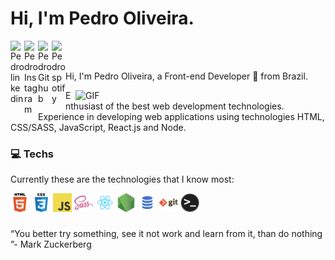 # Hi, I'm Pedro Oliveira.
<a href="https://www.linkedin.com/in/pedro-oliver/">
  <img align="left" alt="Pedro linkedin" width="22px" src="https://image.flaticon.com/icons/svg/174/174857.svg" />
</a>
<a href="https://www.instagram.com/pedro.oliveira.13/">
  <img align="left" alt="Pedro Instagram" width="22px" src="https://image.flaticon.com/icons/svg/2111/2111463.svg" />
</a>
<a href="https://github.com/Pedrooliver13">
  <img align="left" alt="Pedro Github" width="22px" src="https://image.flaticon.com/icons/svg/733/733609.svg" />
</a>
<a href="https://open.spotify.com/playlist/190lNNClWGM5j7euVu97DV">
  <img align="left" alt="Pedro spotify" width="22px" src="https://image.flaticon.com/icons/svg/2111/2111624.svg" />
</a>

<br>
<br>

Hi, I'm Pedro Oliveira, a Front-end Developer 🚀 from Brazil.

<img align="right" width="400" alt="GIF" src="https://media.giphy.com/media/836HiJc7pgzy8iNXCn/giphy.gif" />

Enthusiast of the best web development technologies.
Experience in developing web applications using technologies HTML, CSS/SASS, JavaScript, React.js and Node.

### :computer:  Techs

Currently these are the technologies that I know most:

<code><img height="30" src="https://raw.githubusercontent.com/github/explore/80688e429a7d4ef2fca1e82350fe8e3517d3494d/topics/html/html.png"></code>
<code><img height="30" src="https://raw.githubusercontent.com/github/explore/80688e429a7d4ef2fca1e82350fe8e3517d3494d/topics/css/css.png"></code>
<code><img height="30" src="https://raw.githubusercontent.com/github/explore/80688e429a7d4ef2fca1e82350fe8e3517d3494d/topics/javascript/javascript.png"></code>
<code><img height="30" src="https://raw.githubusercontent.com/github/explore/80688e429a7d4ef2fca1e82350fe8e3517d3494d/topics/sass/sass.png"></code>
<code><img height="30" src="https://raw.githubusercontent.com/github/explore/80688e429a7d4ef2fca1e82350fe8e3517d3494d/topics/react/react.png"></code>
<code><img height="30" src="https://raw.githubusercontent.com/github/explore/80688e429a7d4ef2fca1e82350fe8e3517d3494d/topics/nodejs/nodejs.png"></code>
<code><img height="30" src="https://raw.githubusercontent.com/github/explore/80688e429a7d4ef2fca1e82350fe8e3517d3494d/topics/sql/sql.png"></code>
<code><img height="30" src="https://raw.githubusercontent.com/github/explore/80688e429a7d4ef2fca1e82350fe8e3517d3494d/topics/git/git.png"></code>
<code><img height="30" src="https://raw.githubusercontent.com/github/explore/80688e429a7d4ef2fca1e82350fe8e3517d3494d/topics/terminal/terminal.png"></code>

###
###

“You better try something, see it not work and learn from it, than do nothing ”- Mark Zuckerberg

   [React JS]: <https://pt-br.reactjs.org>
   [Node.js]: <http://nodejs.org>
